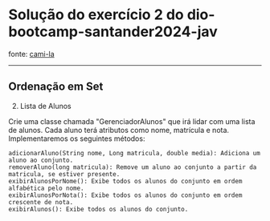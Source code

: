 # Solução do exercício 2 do dio-bootcamp-santander2024-jav
fonte: [cami-la](https://github.com/cami-la/collections-java-api-2023/)
___
## Ordenação em Set
2. Lista de Alunos

Crie uma classe chamada "GerenciadorAlunos" que irá lidar com uma lista de alunos. Cada aluno terá atributos como nome, matrícula e nota. Implementaremos os seguintes métodos:

    adicionarAluno(String nome, Long matricula, double media): Adiciona um aluno ao conjunto.
    removerAluno(long matricula): Remove um aluno ao conjunto a partir da matricula, se estiver presente.
    exibirAlunosPorNome(): Exibe todos os alunos do conjunto em ordem alfabética pelo nome.
    exibirAlunosPorNota(): Exibe todos os alunos do conjunto em ordem crescente de nota.
    exibirAlunos(): Exibe todos os alunos do conjunto.
